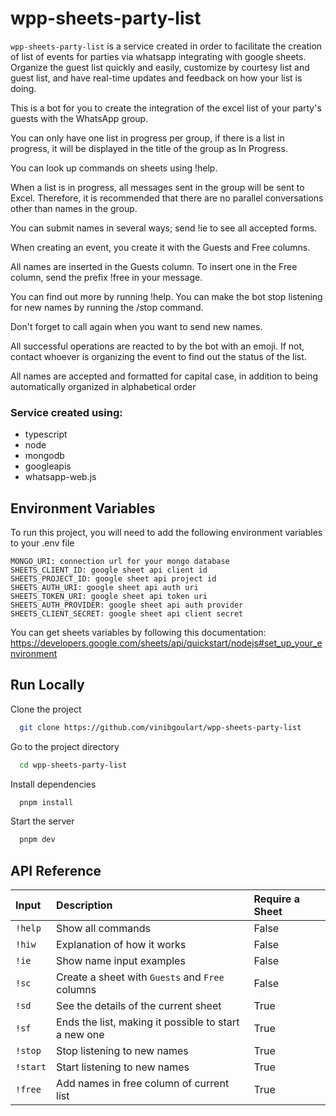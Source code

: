 # wpp-sheets-party-list

`wpp-sheets-party-list` is a service created in order to facilitate the creation of list of events for parties via whatsapp integrating with google sheets. Organize the guest list quickly and easily, customize by courtesy list and guest list, and have real-time updates and feedback on how your list is doing.

This is a bot for you to create the integration of the excel list of your party's guests with the WhatsApp group. 

You can only have one list in progress per group, if there is a list in progress, it will be displayed in the title of the group as In Progress. 

You can look up commands on sheets using !help. 

When a list is in progress, all messages sent in the group will be sent to Excel. Therefore, it is recommended that there are no parallel conversations other than names in the group. 

You can submit names in several ways; send !ie to see all accepted forms.

When creating an event, you create it with the Guests and Free columns. 

All names are inserted in the Guests column. To insert one in the Free column, send the prefix !free in your message. 

You can find out more by running !help. You can make the bot stop listening for new names by running the /stop command. 

Don't forget to call again when you want to send new names. 

All successful operations are reacted to by the bot with an emoji. If not, contact whoever is organizing the event to find out the status of the list.

All names are accepted and formatted for capital case, in addition to being automatically organized in alphabetical order

### Service created using:

- typescript
- node
- mongodb
- googleapis
- whatsapp-web.js

## Environment Variables

To run this project, you will need to add the following environment variables to your .env file

```
MONGO_URI: connection url for your mongo database
SHEETS_CLIENT_ID: google sheet api client id
SHEETS_PROJECT_ID: google sheet api project id
SHEETS_AUTH_URI: google sheet api auth uri
SHEETS_TOKEN_URI: google sheet api token uri
SHEETS_AUTH_PROVIDER: google sheet api auth provider
SHEETS_CLIENT_SECRET: google sheet api client secret
```

You can get sheets variables by following this documentation: https://developers.google.com/sheets/api/quickstart/nodejs#set_up_your_environment

## Run Locally

Clone the project

```bash
  git clone https://github.com/vinibgoulart/wpp-sheets-party-list
```

Go to the project directory

```bash
  cd wpp-sheets-party-list
```

Install dependencies

```bash
  pnpm install
```

Start the server

```bash
  pnpm dev
```

## API Reference

| Input              | Description                                          | Require a Sheet |
| :----------------- | :--------------------------------------------------- | :-------------- |
| `!help`            | Show all commands                                    | False           |
| `!hiw`    | Explanation of how it works                          | False           |
| `!ie`  | Show name input examples                             | False           |
| `!sc`    | Create a sheet with `Guests` and `Free` columns      | False           |
| `!sd`    | See the details of the current sheet                 | True            |
| `!sf`    | Ends the list, making it possible to start a new one | True            |
| `!stop`  | Stop listening to new names                          | True            |
| `!start` | Start listening to new names                         | True            |
| `!free`            | Add names in free column of current list             | True            |

